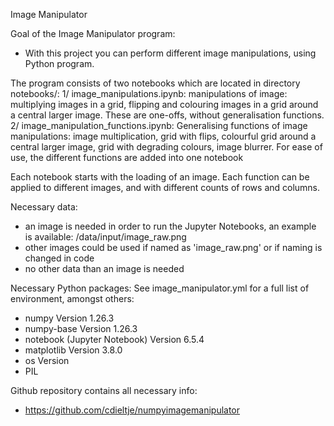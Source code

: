 Image Manipulator

Goal of the Image Manipulator program:
- With this project you can perform different image manipulations, using Python program.

The program consists of two notebooks which are located in directory notebooks/:
1/ image_manipulations.ipynb: manipulations of image: multiplying images in a grid, flipping and colouring images in a grid around a central larger image. These are one-offs, without generalisation functions. 
2/ image_manipulation_functions.ipynb: Generalising functions of image manipulations: image multiplication, grid with flips, colourful grid around a central larger image, grid with degrading colours, image blurrer. For ease of use, the different functions are added into one notebook

Each notebook starts with the loading of an image.
Each function can be applied to different images, and with different counts of rows and columns. 

Necessary data:
- an image is needed in order to run the Jupyter Notebooks, an example is available: /data/input/image_raw.png
- other images could be used if named as 'image_raw.png' or if naming is changed in code 
- no other data than an image is needed

Necessary Python packages:
See image_manipulator.yml for a full list of environment, amongst others:
- numpy Version 1.26.3
- numpy-base Version 1.26.3
- notebook (Jupyter Notebook) Version 6.5.4
- matplotlib Version 3.8.0
- os Version
- PIL

Github repository contains all necessary info:
- https://github.com/cdieltje/numpyimagemanipulator




